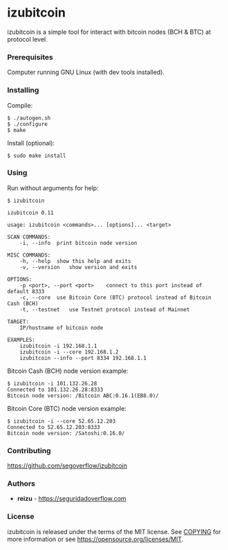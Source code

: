 # izubitcoin

izubitcoin is a simple tool for interact with bitcoin nodes (BCH & BTC) at protocol level.

### Prerequisites

Computer running GNU Linux (with dev tools installed).

### Installing

Compile:
```
$ ./autogen.sh
$ ./configure
$ make
```

Install (optional):

```
$ sudo make install
```

### Using

Run without arguments for help:

```
$ izubitcoin

izubitcoin 0.11

usage: izubitcoin <commands>... [options]... <target>

SCAN COMMANDS:
	-i, --info	print bitcoin node version

MISC COMMANDS:
	-h, --help	show this help and exits
	-v, --version	show version and exits

OPTIONS:
	-p <port>, --port <port>	connect to this port instead of default 8333
	-c, --core	use Bitcoin Core (BTC) protocol instead of Bitcoin Cash (BCH)
	-t, --testnet	use Testnet protocol instead of Mainnet

TARGET:
	IP/hostname of bitcoin node

EXAMPLES:
	izubitcoin -i 192.168.1.1
	izubitcoin -i --core 192.168.1.2
	izubitcoin --info --port 8334 192.168.1.1

```

Bitcoin Cash (BCH) node version example:

```
$ izubitcoin -i 101.132.26.28
Connected to 101.132.26.28:8333
Bitcoin node version: /Bitcoin ABC:0.16.1(EB8.0)/
```

Bitcoin Core (BTC) node version example:

```
$ izubitcoin -i --core 52.65.12.203
Connected to 52.65.12.203:8333
Bitcoin node version: /Satoshi:0.16.0/
```

### Contributing

https://github.com/segoverflow/izubitcoin

### Authors

* **reizu** - https://seguridadoverflow.com

### License

izubitcoin is released under the terms of the MIT license. See [COPYING](COPYING) for more
information or see https://opensource.org/licenses/MIT.
